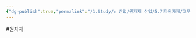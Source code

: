 ```yaml
---
{"dg-publish":true,"permalink":"/1.Study/★ 산업/원자재 산업/5.기타원자재/고무/","created":"2024-11-20T21:02:28.960+09:00","updated":"2025-06-03T20:07:20.819+09:00"}
---
```


#원자재 